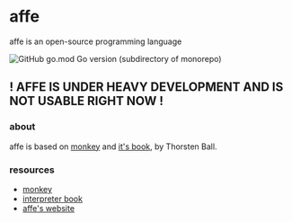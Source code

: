 # affe

affe is an open-source programming language

![GitHub go.mod Go version (subdirectory of monorepo)](https://img.shields.io/github/go-mod/go-version/affe-lang/affe?filename=src%2Fgo.mod)

## ! AFFE IS UNDER HEAVY DEVELOPMENT AND IS NOT USABLE RIGHT NOW !

### about
affe is based on [monkey](https://monkeylang.org) and [it's book](https://interpreterbook.com), by Thorsten Ball.

### resources
* [monkey](https://monkeylang.org)
* [interpreter book](https://interpreterbook.com)
* [affe's website](https://affe-lang.github.io)